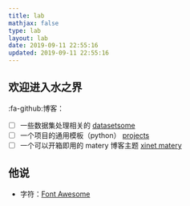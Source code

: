 ```yaml
---
title: lab
mathjax: false
type: lab
layout: lab
date: 2019-09-11 22:55:16
updated: 2019-09-11 22:55:16
---
```


## 欢迎进入水之界

:fa-github:博客：

- [ ] 一些数据集处理相关的 [datasetsome](https://dataloaderx.github.io/datasetsome/)
- [ ] 一个项目的通用模板（python） [projects](https://xinetzone.github.io/projects/)
- [ ] 一个可以开箱即用的 matery 博客主题 [xinet matery](https://xinetzone.github.io/xinet-matery/)

## 他说

- 字符：[Font Awesome](https://fontawesome.com/icons)
